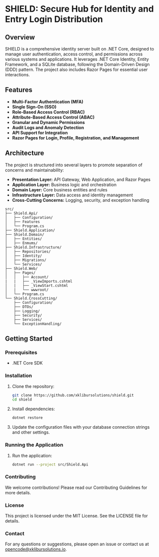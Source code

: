 # SHIELD: Secure Hub for Identity and Entry Login Distribution

## Overview

SHIELD is a comprehensive identity server built on .NET Core, designed to manage user authentication, access control, and permissions across various systems and applications. It leverages .NET Core Identity, Entity Framework, and a SQLite database, following the Domain-Driven Design (DDD) pattern. The project also includes Razor Pages for essential user interactions.

## Features

- **Multi-Factor Authentication (MFA)**
- **Single Sign-On (SSO)**
- **Role-Based Access Control (RBAC)**
- **Attribute-Based Access Control (ABAC)**
- **Granular and Dynamic Permissions**
- **Audit Logs and Anomaly Detection**
- **API Support for Integration**
- **Razor Pages for Login, Profile, Registration, and Management**

## Architecture

The project is structured into several layers to promote separation of concerns and maintainability:

- **Presentation Layer:** API Gateway, Web Application, and Razor Pages
- **Application Layer:** Business logic and orchestration
- **Domain Layer:** Core business entities and rules
- **Infrastructure Layer:** Data access and identity management
- **Cross-Cutting Concerns:** Logging, security, and exception handling

```text
src/
├── Shield.Api/
│   ├── Configuration/
│   ├── Features
│   └── Program.cs
├── Shield.Application/
├── Shield.Domain/
│   ├── Entities/
│   ├── Enmums/
├── Shield.Infrastructure/
│   ├── Repositories/
│   ├── Identity/
│   ├── Migrations/
│   └── Services/
├── Shield.Web/
│   ├── Pages/
│   │   ├── Account/
|   |   ├── _ViewImports.cshtml
│   |   ├── _ViewStart.cshtml
│   |   └── wwwroot/
│   └── Program.cs
└── Shield.CrossCutting/
    ├── Configuration/
    ├── DTOs/
    ├── Logging/
    ├── Security/
    ├── Services/
    └── ExceptionHandling/
```

## Getting Started

### Prerequisites

- .NET Core SDK

### Installation

1. Clone the repository:

   ```bash
   git clone https://github.com/xklibursolutions/shield.git
   cd shield
   ```

2. Install dependencies:

   ```bash
   dotnet restore
   ```

3. Update the configuration files with your database connection strings and other settings.

### Running the Application

1. Run the application:

   ```bash
   dotnet run --project src/Shield.Api
   ```

### Contributing

We welcome contributions! Please read our Contributing Guidelines for more details.

### License

This project is licensed under the MIT License. See the LICENSE file for details.

### Contact

For any questions or suggestions, please open an issue or contact us at <opencode@xklibursolutions.io>.
